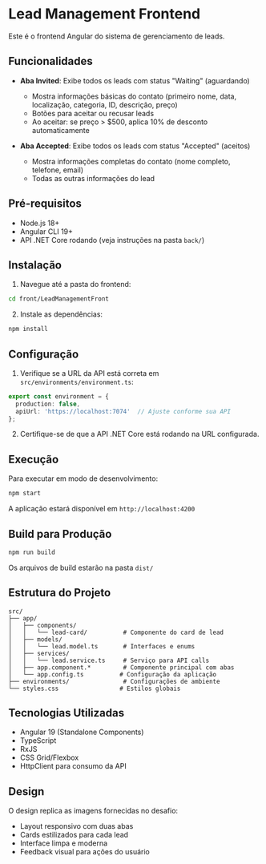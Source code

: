 # Lead Management Frontend

Este é o frontend Angular do sistema de gerenciamento de leads.

## Funcionalidades

- **Aba Invited**: Exibe todos os leads com status "Waiting" (aguardando)
  - Mostra informações básicas do contato (primeiro nome, data, localização, categoria, ID, descrição, preço)
  - Botões para aceitar ou recusar leads
  - Ao aceitar: se preço > $500, aplica 10% de desconto automaticamente

- **Aba Accepted**: Exibe todos os leads com status "Accepted" (aceitos)
  - Mostra informações completas do contato (nome completo, telefone, email)
  - Todas as outras informações do lead

## Pré-requisitos

- Node.js 18+ 
- Angular CLI 19+
- API .NET Core rodando (veja instruções na pasta `back/`)

## Instalação

1. Navegue até a pasta do frontend:
```bash
cd front/LeadManagementFront
```

2. Instale as dependências:
```bash
npm install
```

## Configuração

1. Verifique se a URL da API está correta em `src/environments/environment.ts`:
```typescript
export const environment = {
  production: false,
  apiUrl: 'https://localhost:7074'  // Ajuste conforme sua API
};
```

2. Certifique-se de que a API .NET Core está rodando na URL configurada.

## Execução

Para executar em modo de desenvolvimento:
```bash
npm start
```

A aplicação estará disponível em `http://localhost:4200`

## Build para Produção

```bash
npm run build
```

Os arquivos de build estarão na pasta `dist/`

## Estrutura do Projeto

```
src/
├── app/
│   ├── components/
│   │   └── lead-card/          # Componente do card de lead
│   ├── models/
│   │   └── lead.model.ts       # Interfaces e enums
│   ├── services/
│   │   └── lead.service.ts     # Serviço para API calls
│   ├── app.component.*         # Componente principal com abas
│   └── app.config.ts          # Configuração da aplicação
├── environments/               # Configurações de ambiente
└── styles.css                 # Estilos globais
```

## Tecnologias Utilizadas

- Angular 19 (Standalone Components)
- TypeScript
- RxJS
- CSS Grid/Flexbox
- HttpClient para consumo da API

## Design

O design replica as imagens fornecidas no desafio:
- Layout responsivo com duas abas
- Cards estilizados para cada lead
- Interface limpa e moderna
- Feedback visual para ações do usuário
